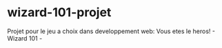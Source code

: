 # wizard-101-projet
 Projet pour le jeu a choix dans developpement web: Vous etes le heros! - Wizard 101 -

